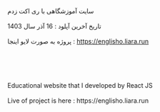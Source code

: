 سایت آموزشگاهی با ری اکت زدم
<br>
</br>
تاریخ آخرین آپلود : 16 آذر سال 1403
<br>
</br>
پروژه به صورت لایو اینجا : https://englisho.liara.run

<br>
</br>




<br>
</br>
Educational website that I developed by React JS

<br>
</br>
Live of project is here : https://englisho.liara.run
